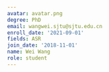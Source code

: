 ```yaml
---
avatar: avatar.png
degree: PhD
email: wangwei.sjtu@sjtu.edu.cn
enroll_date: '2021-09-01'
fields: ASR
join_date: '2018-11-01'
name: Wei Wang
role: student
---
```


